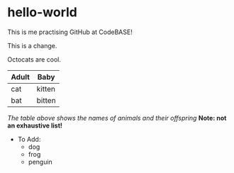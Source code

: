 hello-world
===========

This is me practising GitHub at CodeBASE!

This is a change. 

Octocats are cool. 

Adult | Baby
---------|---------
cat    | kitten
bat    | bitten

_The table above shows the names of animals and their offspring_
**Note: not an exhaustive list!**

* To Add:
  * dog
  * frog
  * penguin
